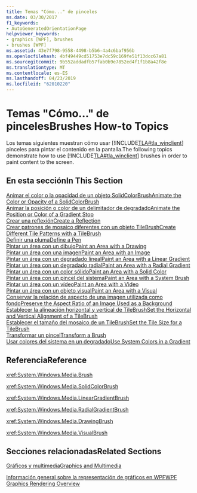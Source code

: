 ```yaml
---
title: Temas "Cómo..." de pinceles
ms.date: 03/30/2017
f1_keywords:
- AutoGeneratedOrientationPage
helpviewer_keywords:
- graphics [WPF], brushes
- brushes [WPF]
ms.assetid: 43e7f798-9558-4498-b5b6-4a4c6baf956b
ms.openlocfilehash: 4bf49449cd51753e7dc59c169fe51f13dcc67a81
ms.sourcegitcommit: 9b552addadfb57fab0b9e7852ed4f1f1b8a42f8e
ms.translationtype: MT
ms.contentlocale: es-ES
ms.lasthandoff: 04/23/2019
ms.locfileid: "62010220"
---
```

# <a name="brushes-how-to-topics"></a><span data-ttu-id="e604a-102">Temas "Cómo..." de pinceles</span><span class="sxs-lookup"><span data-stu-id="e604a-102">Brushes How-to Topics</span></span>
<span data-ttu-id="e604a-103">Los temas siguientes muestran cómo usar [!INCLUDE[TLA#tla_winclient](../../../../includes/tlasharptla-winclient-md.md)] pinceles para pintar el contenido en la pantalla.</span><span class="sxs-lookup"><span data-stu-id="e604a-103">The following topics demonstrate how to use [!INCLUDE[TLA#tla_winclient](../../../../includes/tlasharptla-winclient-md.md)] brushes in order to paint content to the screen.</span></span>  
  
## <a name="in-this-section"></a><span data-ttu-id="e604a-104">En esta sección</span><span class="sxs-lookup"><span data-stu-id="e604a-104">In This Section</span></span>  
 [<span data-ttu-id="e604a-105">Animar el color o la opacidad de un objeto SolidColorBrush</span><span class="sxs-lookup"><span data-stu-id="e604a-105">Animate the Color or Opacity of a SolidColorBrush</span></span>](how-to-animate-the-color-or-opacity-of-a-solidcolorbrush.md)  
 [<span data-ttu-id="e604a-106">Animar la posición o color de un delimitador de degradado</span><span class="sxs-lookup"><span data-stu-id="e604a-106">Animate the Position or Color of a Gradient Stop</span></span>](how-to-animate-the-position-or-color-of-a-gradient-stop.md)  
 [<span data-ttu-id="e604a-107">Crear una reflexión</span><span class="sxs-lookup"><span data-stu-id="e604a-107">Create a Reflection</span></span>](how-to-create-a-reflection.md)  
 [<span data-ttu-id="e604a-108">Crear patrones de mosaico diferentes con un objeto TileBrush</span><span class="sxs-lookup"><span data-stu-id="e604a-108">Create Different Tile Patterns with a TileBrush</span></span>](how-to-create-different-tile-patterns-with-a-tilebrush.md)  
 [<span data-ttu-id="e604a-109">Definir una pluma</span><span class="sxs-lookup"><span data-stu-id="e604a-109">Define a Pen</span></span>](how-to-define-a-pen.md)  
 [<span data-ttu-id="e604a-110">Pintar un área con un dibujo</span><span class="sxs-lookup"><span data-stu-id="e604a-110">Paint an Area with a Drawing</span></span>](how-to-paint-an-area-with-a-drawing.md)  
 [<span data-ttu-id="e604a-111">Pintar un área con una imagen</span><span class="sxs-lookup"><span data-stu-id="e604a-111">Paint an Area with an Image</span></span>](how-to-paint-an-area-with-an-image.md)  
 [<span data-ttu-id="e604a-112">Pintar un área con un degradado lineal</span><span class="sxs-lookup"><span data-stu-id="e604a-112">Paint an Area with a Linear Gradient</span></span>](how-to-paint-an-area-with-a-linear-gradient.md)  
 [<span data-ttu-id="e604a-113">Pintar un área con un degradado radial</span><span class="sxs-lookup"><span data-stu-id="e604a-113">Paint an Area with a Radial Gradient</span></span>](how-to-paint-an-area-with-a-radial-gradient.md)  
 [<span data-ttu-id="e604a-114">Pintar un área con un color sólido</span><span class="sxs-lookup"><span data-stu-id="e604a-114">Paint an Area with a Solid Color</span></span>](how-to-paint-an-area-with-a-solid-color.md)  
 [<span data-ttu-id="e604a-115">Pintar un área con un pincel del sistema</span><span class="sxs-lookup"><span data-stu-id="e604a-115">Paint an Area with a System Brush</span></span>](how-to-paint-an-area-with-a-system-brush.md)  
 [<span data-ttu-id="e604a-116">Pintar un área con un vídeo</span><span class="sxs-lookup"><span data-stu-id="e604a-116">Paint an Area with a Video</span></span>](how-to-paint-an-area-with-a-video.md)  
 [<span data-ttu-id="e604a-117">Pintar un área con un objeto visual</span><span class="sxs-lookup"><span data-stu-id="e604a-117">Paint an Area with a Visual</span></span>](how-to-paint-an-area-with-a-visual.md)  
 [<span data-ttu-id="e604a-118">Conservar la relación de aspecto de una imagen utilizada como fondo</span><span class="sxs-lookup"><span data-stu-id="e604a-118">Preserve the Aspect Ratio of an Image Used as a Background</span></span>](how-to-preserve-the-aspect-ratio-of-an-image-used-as-a-background.md)  
 [<span data-ttu-id="e604a-119">Establecer la alineación horizontal y vertical de TileBrush</span><span class="sxs-lookup"><span data-stu-id="e604a-119">Set the Horizontal and Vertical Alignment of a TileBrush</span></span>](how-to-set-the-horizontal-and-vertical-alignment-of-a-tilebrush.md)  
 [<span data-ttu-id="e604a-120">Establecer el tamaño del mosaico de un TileBrush</span><span class="sxs-lookup"><span data-stu-id="e604a-120">Set the Tile Size for a TileBrush</span></span>](how-to-set-the-tile-size-for-a-tilebrush.md)  
 [<span data-ttu-id="e604a-121">Transformar un pincel</span><span class="sxs-lookup"><span data-stu-id="e604a-121">Transform a Brush</span></span>](how-to-transform-a-brush.md)  
 [<span data-ttu-id="e604a-122">Usar colores del sistema en un degradado</span><span class="sxs-lookup"><span data-stu-id="e604a-122">Use System Colors in a Gradient</span></span>](how-to-use-system-colors-in-a-gradient.md)  
  
## <a name="reference"></a><span data-ttu-id="e604a-123">Referencia</span><span class="sxs-lookup"><span data-stu-id="e604a-123">Reference</span></span>  
 <xref:System.Windows.Media.Brush>  
  
 <xref:System.Windows.Media.SolidColorBrush>  
  
 <xref:System.Windows.Media.LinearGradientBrush>  
  
 <xref:System.Windows.Media.RadialGradientBrush>  
  
 <xref:System.Windows.Media.DrawingBrush>  
  
 <xref:System.Windows.Media.VisualBrush>  
  
## <a name="related-sections"></a><span data-ttu-id="e604a-124">Secciones relacionadas</span><span class="sxs-lookup"><span data-stu-id="e604a-124">Related Sections</span></span>  
 [<span data-ttu-id="e604a-125">Gráficos y multimedia</span><span class="sxs-lookup"><span data-stu-id="e604a-125">Graphics and Multimedia</span></span>](index.md)  
  
 [<span data-ttu-id="e604a-126">Información general sobre la representación de gráficos en WPF</span><span class="sxs-lookup"><span data-stu-id="e604a-126">WPF Graphics Rendering Overview</span></span>](wpf-graphics-rendering-overview.md)
